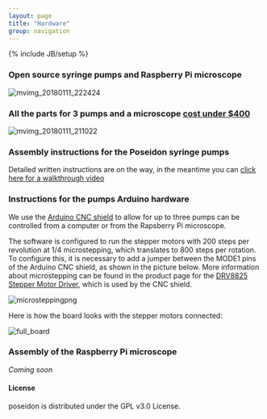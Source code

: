 ```yaml
---
layout: page
title: "Hardware"
group: navigation
---
```


{% include JB/setup %}
### Open source syringe pumps and Raspberry Pi microscope
![mvimg_20180111_222424](https://user-images.githubusercontent.com/12504176/34991157-69e99c68-fa7d-11e7-8a77-660660820391.jpg)

### All the parts for 3 pumps and a microscope [cost under $400](https://docs.google.com/spreadsheets/d/e/2PACX-1vSY0apQMOMEC040cuPamMla8yvhqwZEs39H3IEm0rRVuf6EW1HUUKMYhD6gZyLmJnDAxj-zRwVM9L6G/pubhtml)
![mvimg_20180111_211022](https://user-images.githubusercontent.com/12504176/34991323-0a6b41aa-fa7e-11e7-8e57-fbb78b54cc67.jpg)

### Assembly instructions for the Poseidon syringe pumps

Detailed written instructions are on the way, in the meantime you can [click here for a walkthrough video](https://photos.app.goo.gl/xIplnxrbvsixwfU03)

### Instructions for the pumps Arduino hardware

We use the [Arduino CNC shield](http://wiki.keyestudio.com/index.php/Ks0095_Arduino_CNC_Kit_/_CNC_Shield_V3.0_%2Bkeyestudio_Uno_R3%2B4pcs_a4988_Driver_/_GRBL_Compatible)
to allow for up to three pumps can be controlled from a computer or from the Rapsberry Pi microscope.

The software is configured to run the stepper motors with 200 steps per revolution at 1/4 microstepping, which translates to 800 steps per rotation. To configure this, it is necessary to add a jumper between the MODE1 pins of the Arduino CNC shield, as shown in the picture below. More information about microstepping can be found in the product page for the [DRV8825 Stepper Motor Driver](https://www.pololu.com/product/2133), which is used by the CNC shield. 

![microsteppingpng](https://user-images.githubusercontent.com/12504176/34992088-d2e04ca0-fa80-11e7-9dde-99b1894fbe5c.PNG)

Here is how the board looks with the stepper motors connected:

![full_board](https://user-images.githubusercontent.com/12504176/35099661-b8e55262-fc0d-11e7-86df-f2927111ce1a.PNG)


### Assembly of the Raspberry Pi microscope 
 *Coming soon*
 

#### License

poseidon is distributed under the GPL v3.0 License.

